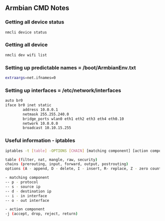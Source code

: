 ## Armbian CMD Notes

### Getting all device status
```bash
nmcli device status
```

### Getting all device
```bash
nmcli dev wifi list
```

### Setting up predictable names = /boot/ArmbianEnv.txt
```bash
extraargs=net.ifnames=0
```

### Setting up interfaces = /etc/network/interfaces
```bash
auto br0
iface br0 inet static
        address 10.0.0.1
        netmask 255.255.240.0
        bridge_ports wlan0 eth1 eth2 eth3 eth4 eth0.10
        network 10.0.0.0
        broadcast 10.10.15.255

```
### Useful information - iptables
```bash
iptables -t [table] -OPTIONS [CHAIN] [matching component] [action component]

table (filter, nat, mangle, raw, security)
chains (prerouting, input, forward, output, postrouting)
options (A - append, D - delete, I - insert, R- replace, Z - zero counters, L-list, P  - policy, E - renamte, F - flush, N - new user defined chain, X - delete chain)

- matching component
-- p - protocol
-- s - source ip
-- d - destination ip
-- i - in interface
-- o - out interface

- action component
-j (accept, drop, reject, return)

```



